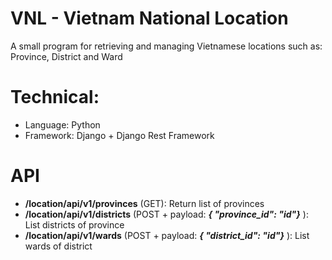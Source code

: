 # VNL - Vietnam National Location
A small program for retrieving and managing Vietnamese locations such as: Province, District and Ward   

# Technical:  
- Language: Python  
- Framework: Django + Django Rest Framework   

# API
- **/location/api/v1/provinces** (GET):  Return list of provinces   
- **/location/api/v1/districts** (POST + payload: ***{ "province_id": "id"}*** ): List districts of province   
- **/location/api/v1/wards** (POST + payload: ***{ "district_id": "id"}*** ): List wards of district       
